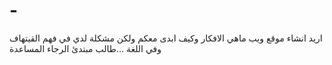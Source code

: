 # -
 اريد انشاء موقع ويب ماهي الافكار وكيف ابدى معكم ولكن مشكلة لدي في فهم القيتهاف وفي اللغة ...طالب مبتدئ الرجاء المساعدة 
